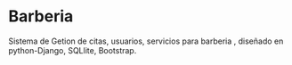 # Barberia


Sistema de Getion de citas, usuarios, servicios para barberia , diseñado en python-Django, SQLlite, Bootstrap.
